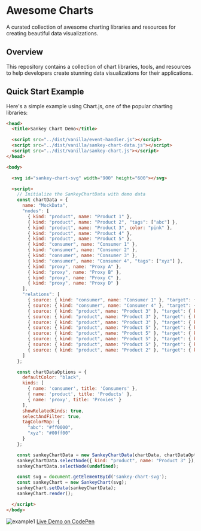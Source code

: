 
# Awesome Charts

A curated collection of awesome charting libraries and resources for creating beautiful data visualizations.

## Overview

This repository contains a collection of chart libraries, tools, and resources to help developers create stunning data visualizations for their applications.

## Quick Start Example

Here's a simple example using Chart.js, one of the popular charting libraries:

```html
<head>
  <title>Sankey Chart Demo</title>

  <script src="../dist/vanilla/event-handler.js"></script>
  <script src="../dist/vanilla/sankey-chart-data.js"></script>
  <script src="../dist/vanilla/sankey-chart.js"></script>
</head>

<body>

  <svg id="sankey-chart-svg" width="900" height="600"></svg>

  <script>
    // Initialize the SankeyChartData with demo data
    const chartData = {
      name: "MockData",
      "nodes": [
        { kind: "product", name: "Product 1" },
        { kind: "product", name: "Product 2", "tags": ["abc"] },
        { kind: "product", name: "Product 3", color: "pink" },
        { kind: "product", name: "Product 4" },
        { kind: "product", name: "Product 5" },
        { kind: "consumer", name: "Consumer 1" },
        { kind: "consumer", name: "Consumer 2" },
        { kind: "consumer", name: "Consumer 3" },
        { kind: "consumer", name: "Consumer 4", "tags": ["xyz"] },
        { kind: "proxy", name: "Proxy A" },
        { kind: "proxy", name: "Proxy B" },
        { kind: "proxy", name: "Proxy C" },
        { kind: "proxy", name: "Proxy D" }
      ],
      "relations": [
        { source: { kind: "consumer", name: "Consumer 1" }, "target": { kind: "product", name: "Product 3" } },
        { source: { kind: "consumer", name: "Consumer 4" }, "target": { kind: "product", name: "Product 3" } },
        { source: { kind: "product", name: "Product 3" }, "target": { kind: "proxy", name: "Proxy B" } },
        { source: { kind: "product", name: "Product 3" }, "target": { kind: "proxy", name: "Proxy A" } },
        { source: { kind: "product", name: "Product 3" }, "target": { kind: "product", name: "Product 4" } },
        { source: { kind: "product", name: "Product 5" }, "target": { kind: "proxy", name: "Proxy A" } },
        { source: { kind: "product", name: "Product 5" }, "target": { kind: "proxy", name: "Proxy B" } },
        { source: { kind: "product", name: "Product 5" }, "target": { kind: "proxy", name: "Proxy C" } },
        { source: { kind: "product", name: "Product 5" }, "target": { kind: "proxy", name: "Proxy D" } },
        { source: { kind: "product", name: "Product 2" }, "target": { kind: "proxy", name: "Proxy D" } }
      ]
    };

    const chartDataOptions = {
      defaultColor: "black",
      kinds: [
        { name: 'consumer', title: 'Consumers' },
        { name: 'product', title: 'Products' },
        { name: 'proxy', title: 'Proxies' }
      ],
      showRelatedKinds: true,
      selectAndFilter: true,
      tagColorMap: {
        "abc": "#ff0000",
        "xyz": "#00ff00"
      }
    };

    const sankeyChartData = new SankeyChartData(chartData, chartDataOptions);
    sankeyChartData.selectNode({ kind: "product", name: "Product 3" });
    sankeyChartData.selectNode(undefined);

    const svg = document.getElementById('sankey-chart-svg');
    const sankeyChart = new SankeyChart(svg);
    sankeyChart.setData(sankeyChartData);
    sankeyChart.render();

  </script>
</body>
```

![example1](https://cdn.jsdelivr.net/npm/@vii7/awesome-sankey-chart/docs/images/example1.png "Screenshot")
[Live Demo on CodePen](https://codepen.io/w-vii/pen/pvzEPbd?editors=1010)
